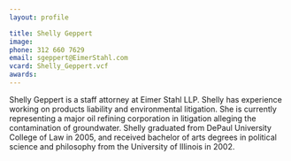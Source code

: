 ```yaml
---
layout: profile

title: Shelly Geppert
image:
phone: 312 660 7629
email: sgeppert@EimerStahl.com
vcard: Shelly_Geppert.vcf
awards:
---
```

Shelly Geppert is a staff attorney at Eimer Stahl LLP.  Shelly has experience working on products liability and environmental litigation.  She is currently representing a major oil refining corporation in litigation alleging the contamination of groundwater.  Shelly graduated from DePaul University College of Law in 2005, and received bachelor of arts degrees in political science and philosophy from the University of Illinois in 2002.
